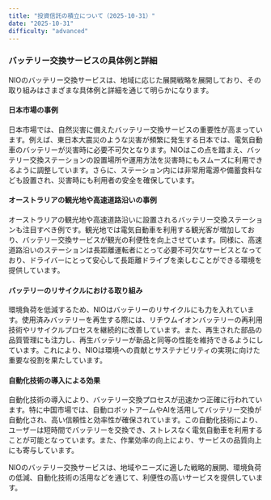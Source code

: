 ```yaml
---
title: "投資信託の積立について（2025-10-31）"
date: "2025-10-31"
difficulty: "advanced"
---
```


### バッテリー交換サービスの具体例と詳細

NIOのバッテリー交換サービスは、地域に応じた展開戦略を展開しており、その取り組みはさまざまな具体例と詳細を通じて明らかになります。

#### 日本市場の事例
日本市場では、自然災害に備えたバッテリー交換サービスの重要性が高まっています。例えば、東日本大震災のような災害が頻繁に発生する日本では、電気自動車のバッテリーが災害時に必要不可欠となります。NIOはこの点を踏まえ、バッテリー交換ステーションの設置場所や運用方法を災害時にもスムーズに利用できるように調整しています。さらに、ステーション内には非常用電源や備蓄食料なども設置され、災害時にも利用者の安全を確保しています。

#### オーストラリアの観光地や高速道路沿いの事例
オーストラリアの観光地や高速道路沿いに設置されるバッテリー交換ステーションも注目すべき例です。観光地では電気自動車を利用する観光客が増加しており、バッテリー交換サービスが観光の利便性を向上させています。同様に、高速道路沿いのステーションは長距離運転者にとって必要不可欠なサービスとなっており、ドライバーにとって安心して長距離ドライブを楽しむことができる環境を提供しています。

#### バッテリーのリサイクルにおける取り組み
環境負荷を低減するため、NIOはバッテリーのリサイクルにも力を入れています。使用済みバッテリーを再生する際には、リチウムイオンバッテリーの再利用技術やリサイクルプロセスを継続的に改善しています。また、再生された部品の品質管理にも注力し、再生バッテリーが新品と同等の性能を維持できるようにしています。これにより、NIOは環境への貢献とサステナビリティの実現に向けた重要な役割を果たしています。

#### 自動化技術の導入による効果
自動化技術の導入により、バッテリー交換プロセスが迅速かつ正確に行われています。特に中国市場では、自動ロボットアームやAIを活用してバッテリー交換が自動化され、高い信頼性と効率性が確保されています。この自動化技術により、ユーザーは短時間でバッテリーを交換でき、ストレスなく電気自動車を利用することが可能となっています。また、作業効率の向上により、サービスの品質向上にも寄与しています。

NIOのバッテリー交換サービスは、地域やニーズに適した戦略的展開、環境負荷の低減、自動化技術の活用などを通じて、利便性の高いサービスを提供しています。
